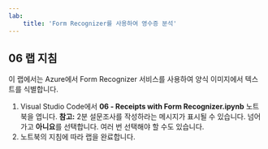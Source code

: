 ```yaml
---
lab:
    title: 'Form Recognizer를 사용하여 영수증 분석'
---
```


## 06 랩 지침
이 랩에서는 Azure에서 Form Recognizer 서비스를 사용하여 양식 이미지에서 텍스트를 식별합니다.

1.  Visual Studio Code에서 **06 - Receipts with Form Recognizer.ipynb** 노트북을 엽니다. 
    **참고:** 2분 설문조사를 작성하라는 메시지가 표시될 수 있습니다. 넘어가고 **아니요**를 선택합니다. 여러 번 선택해야 할 수도 있습니다.
2.  노트북의 지침에 따라 랩을 완료합니다.
